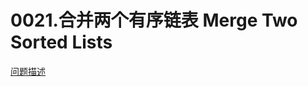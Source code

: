 # 0021.合并两个有序链表 Merge Two Sorted Lists

[问题描述](../problems/0021.merge-two-sorted-lists/content.html)
